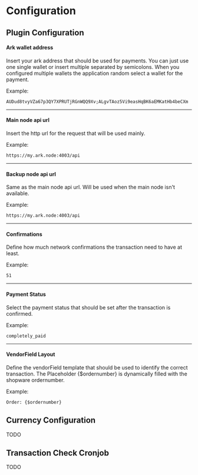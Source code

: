 # Configuration

## Plugin Configuration

#### Ark wallet address 

Insert your ark address that should be used for payments. You can just use one single wallet or insert multiple separated by semicolons. When you configured multiple wallets the application random select a wallet for the payment.
    
Example:

    AUDud8tvyVZa67p3QY7XPRUTjRGnWQQ9Xv;ALgvTAoz5Vi9easHqBK6aEMKatHb4beCXm
    
---
    
#### Main node api url

Insert the http url for the request that will be used mainly.
    
Example:
   
    https://my.ark.node:4003/api
    
---
    
#### Backup node api url

Same as the main node api url. Will be used when the main node isn't available.

Example:
   
    https://my.ark.node:4003/api

---
    
#### Confirmations

Define how much network confirmations the transaction need to have at least.

Example:
   
    51

---
    
#### Payment Status

Select the payment status that should be set after the transaction is confirmed.

Example:
   
    completely_paid

---
    
#### VendorField Layout

Define the vendorField template that should be used to identify the correct transaction. The Placeholder {$ordernumber} is dynamically filled with the shopware ordernumber.
    
Example:
    
    Order: {$ordernumber}

## Currency Configuration

TODO

## Transaction Check Cronjob

TODO
